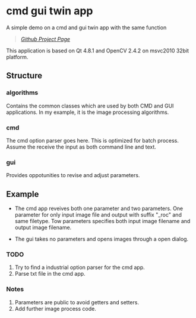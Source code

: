 cmd gui twin app
================

A simple demo on a cmd and gui twin app with the same function

> *[Github Project Page](https://github.com/quxiaofeng/cmd_gui_twin_app)*    

This application is based on Qt 4.8.1 and OpenCV 2.4.2 on msvc2010 32bit platform.

## Structure

### algorithms

Contains the common classes which are used by both CMD and GUI applications.
In my example, it is the image processing algorithms.

### cmd

The cmd option parser goes here.
This is optimized for batch process.
Assume the receive the input as both command line and text.

### gui

Provides oppotunities to revise and adjust parameters.

## Example

+ The cmd app reveives both one parameter and two parameters. One parameter for only input image file and output with suffix "_roc" and same filetype. Tow parameters specifies both input image filename and output image filename.

+ The gui takes no parameters and opens images through a open dialog.

### TODO

1. Try to find a industrial option parser for the cmd app.
2. Parse txt file in the cmd app.


### Notes

1. Parameters are public to avoid getters and setters.
2. Add further image process code.
